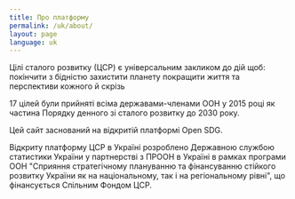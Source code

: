 ```yaml
---
title: Про платформу
permalink: /uk/about/
layout: page
language: uk
---
```


Цілі сталого розвитку (ЦСР) є універсальним закликом до дій щоб:
покінчити з бідністю
захистити планету
покращити життя та перспективи кожного й скрізь

17 цілей були прийняті всіма державами-членами ООН у 2015 році як частина Порядку денного зі сталого розвитку до 2030 року.

Цей сайт заснований на відкритій платформі Open SDG.

Відкриту платформу ЦСР в Україні розроблено Державною службою статистики України у партнерстві з ПРООН в Україні в рамках програми ООН "Сприяння стратегічному плануванню та фінансуванню стійкого розвитку України як на національному, так і на регіональному рівні", що фінансується Спільним Фондом ЦСР.
